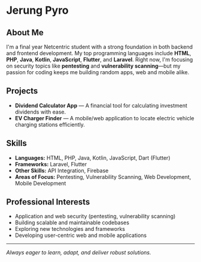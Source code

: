 # Jerung Pyro

## About Me

I'm a final year Netcentric student with a strong foundation in both backend and frontend development. My top programming languages include **HTML**, **PHP**, **Java**, **Kotlin**, **JavaScript**, **Flutter**, and **Laravel**. Right now, I'm focusing on security topics like **pentesting** and **vulnerability scanning**—but my passion for coding keeps me building random apps, web and mobile alike.

## Projects

- **Dividend Calculator App** — A financial tool for calculating investment dividends with ease.
- **EV Charger Finder** — A mobile/web application to locate electric vehicle charging stations efficiently.

## Skills

- **Languages:** HTML, PHP, Java, Kotlin, JavaScript, Dart (Flutter)
- **Frameworks:** Laravel, Flutter
- **Other Skills:** API Integration, Firebase
- **Areas of Focus:** Pentesting, Vulnerability Scanning, Web Development, Mobile Development

## Professional Interests

- Application and web security (pentesting, vulnerability scanning)
- Building scalable and maintainable codebases
- Exploring new technologies and frameworks
- Developing user-centric web and mobile applications

---

_Always eager to learn, adapt, and deliver robust solutions._
